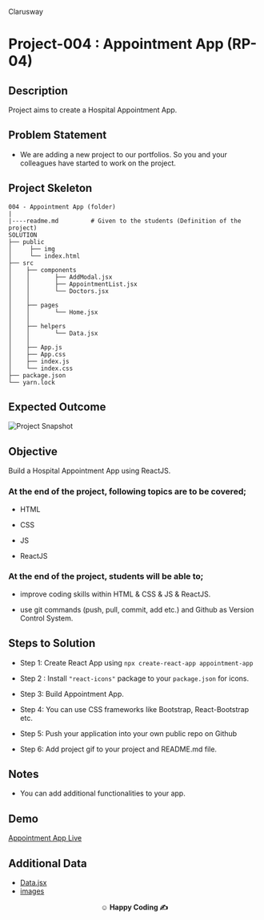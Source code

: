 <p>Clarusway<img align="right"
  src="https://secure.meetupstatic.com/photos/event/3/1/b/9/600_488352729.jpeg"  width="15px"></p>

# Project-004 : Appointment App (RP-04)

## Description

Project aims to create a Hospital Appointment App.

## Problem Statement

- We are adding a new project to our portfolios. So you and your colleagues have started to work on the project.

## Project Skeleton

```
004 - Appointment App (folder)
|
|----readme.md         # Given to the students (Definition of the project)
SOLUTION
├── public
│     ├── img
│     └── index.html
├── src
│    ├── components
│    │       ├── AddModal.jsx
│    │       ├── AppointmentList.jsx
│    │       └── Doctors.jsx
│    │
│    ├── pages
│    │       └── Home.jsx
│    │
│    ├── helpers
│    │       └── Data.jsx
│    │
│    ├── App.js
│    ├── App.css
│    ├── index.js
│    └── index.css
├── package.json
└── yarn.lock
```

## Expected Outcome

![Project Snapshot](./appointment.gif)

## Objective

Build a Hospital Appointment App using ReactJS.

### At the end of the project, following topics are to be covered;

- HTML

- CSS

- JS

- ReactJS

### At the end of the project, students will be able to;

- improve coding skills within HTML & CSS & JS & ReactJS.

- use git commands (push, pull, commit, add etc.) and Github as Version Control System.

## Steps to Solution

- Step 1: Create React App using `npx create-react-app appointment-app`

- Step 2 : Install `"react-icons"` package to your `package.json` for icons.

- Step 3: Build Appointment App.

- Step 4: You can use CSS frameworks like Bootstrap, React-Bootstrap etc.

- Step 5: Push your application into your own public repo on Github

- Step 6: Add project gif to your project and README.md file.

## Notes

- You can add additional functionalities to your app.

## Demo

[Appointment App Live](https://cw-appoinment-project.vercel.app/)

## Additional Data

- [Data.jsx](./helpers/data.jsx)
- [images](./img)

**<p align="center">&#9786; Happy Coding &#9997;</p>**
